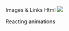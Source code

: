 
Images & Links
Html
<img src="insert image link here">





Reacting animations

<!--CSS-->

<style>
.btn{
/*Class Modifiers*/

display: flex;
justify-content:left;

  display: flex;
    align-items: center;    /* vertical centering */
    justify-content: center; /* horizontal centering */
    position: absolute;

/*make border radius a constant unit if you want it to look decent, so use px and NOT em or rem */

list-style-type: ;
position: relative/absolute;/*relative = position change relative to original location 
                        absolute = position change relative to entire page, it's ABSOLUTE location*/
left:;
right:;



/*Transition Modifiers*/
transition-property: transform; /*Specifies what it applies to*/
transition-timing-function: ease;
transition-duration: 1s;
transition-delay: 1s;
}
.btn:hover{
/*How to activate Transitions*/

transform: scale(#);
transform: translateY/X(#); 
}
/*Animation Modifiers*/
.btn{
animation: name duration timing-function delay iteration-count direction fill-mode play-state;

}
<style>









/*How to make dropdown menus*/


